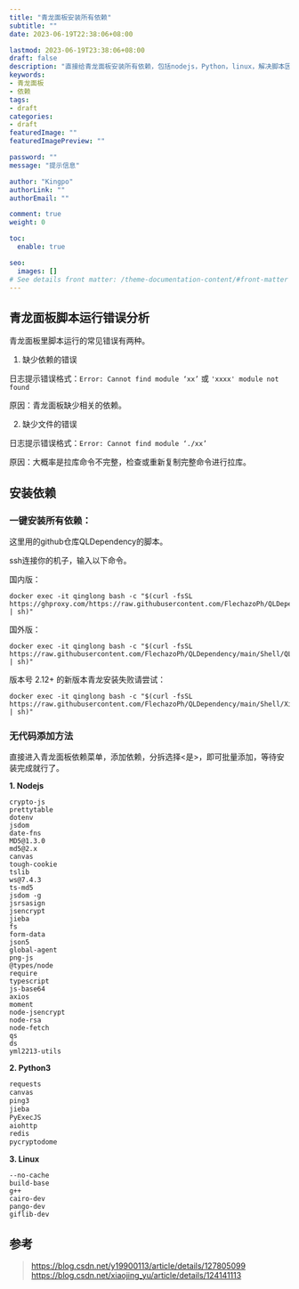 ```yaml
---
title: "青龙面板安装所有依赖"
subtitle: ""
date: 2023-06-19T22:38:06+08:00

lastmod: 2023-06-19T23:38:06+08:00
draft: false
description: "直接给青龙面板安装所有依赖，包括nodejs，Python，linux，解决脚本因为缺少依赖产生的错误。"
keywords: 
- 青龙面板
- 依赖
tags:
- draft
categories:
- draft
featuredImage: ""
featuredImagePreview: ""

password: ""
message: "提示信息"

author: "Kingpo"
authorLink: ""
authorEmail: ""

comment: true
weight: 0

toc:
  enable: true

seo:
  images: []
# See details front matter: /theme-documentation-content/#front-matter
---
```


<!--more-->
## 青龙面板脚本运行错误分析

青龙面板里脚本运行的常见错误有两种。

1. 缺少依赖的错误

日志提示错误格式：`Error: Cannot find module ‘xx’` 或 `'xxxx' module not found `

原因：青龙面板缺少相关的依赖。

2. 缺少文件的错误

日志提示错误格式：`Error: Cannot find module ‘./xx’`

原因：大概率是拉库命令不完整，检查或重新复制完整命令进行拉库。

## 安装依赖

### 一键安装所有依赖：

这里用的github仓库QLDependency的脚本。

ssh连接你的机子，输入以下命令。

国内版：
```
docker exec -it qinglong bash -c "$(curl -fsSL https://ghproxy.com/https://raw.githubusercontent.com/FlechazoPh/QLDependency/main/Shell/QLOneKeyDependency.sh | sh)"

```
国外版：
```
docker exec -it qinglong bash -c "$(curl -fsSL https://raw.githubusercontent.com/FlechazoPh/QLDependency/main/Shell/QLOneKeyDependency.sh | sh)"

```

版本号 2.12+ 的新版本青龙安装失败请尝试：
```
docker exec -it qinglong bash -c "$(curl -fsSL https://raw.githubusercontent.com/FlechazoPh/QLDependency/main/Shell/XinQLOneKey.sh | sh)"
```

### 无代码添加方法

直接进入青龙面板依赖菜单，添加依赖，分拆选择<是>，即可批量添加，等待安装完成就行了。

**1. Nodejs**

```node
crypto-js
prettytable
dotenv
jsdom
date-fns
MD5@1.3.0 
md5@2.x 
canvas
tough-cookie
tslib
ws@7.4.3
ts-md5
jsdom -g
jsrsasign
jsencrypt
jieba
fs
form-data
json5
global-agent
png-js
@types/node
require
typescript
js-base64
axios
moment
node-jsencrypt
node-rsa
node-fetch
qs
ds
yml2213-utils

```

**2. Python3**
```python
requests
canvas
ping3
jieba
PyExecJS
aiohttp
redis
pycryptodome
```

**3. Linux**
```
--no-cache
build-base
g++
cairo-dev
pango-dev
giflib-dev
```

## 参考
> https://blog.csdn.net/y19900113/article/details/127805099
> https://blog.csdn.net/xiaojing_yu/article/details/124141113